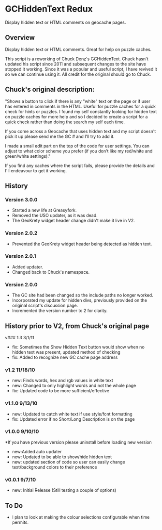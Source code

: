 # GCHiddenText Redux

Display hidden text or HTML comments on geocache pages.

## Overview

Display hidden text or HTML comments. Great for help on puzzle caches.

This script is a reworking of Chuck Denz's
GCHiddenText. Chuck hasn't updated his script since 2011 and subsequent changes to the site have stopped it working. Since it was a popular and useful script, I have revived it so we can continue using it. All credit for the original should go to Chuck.

## Chuck's original description:

"Shows a button to click if there is any "white" text on the page or if user has entered in comments in the HTML. Useful for puzzle caches for a quick check for hints or puzzles. I found my self constantly looking for hidden text on puzzle caches for more help and so I decided to create a script for a quick check rather than doing the search my self each time.

If you come across a Geocache that uses hidden text and my script doesn't pick it up please send me the GC # and I'll try to add it.

I made a small edit part on the top of the code for user settings. You can adjust to what color scheme you prefer (if you don't like my red/white and green/white settings)."

If you find any caches where the script fails, please provide the details and I'll endeavour to get it working.

## History

### Version 3.0.0

* Started a new life at Greasyfork.
* Removed the USO updater, as it was dead.
* The GeoKrety widget header change didn't make it live in V2.

### Version 2.0.2

* Prevented the GeoKrety widget header being detected as hidden text.

### Version 2.0.1

* Added updater.
* Changed back to Chuck's namespace.

### Version 2.0.0

* The GC site had been changed so the include paths no longer worked.
* Incorporated my update for hidden divs, previously provided on the original script's discussion page.
* Incremented the version number to 2 for clarity.

## History prior to V2, from Chuck's original page

v### 1.3 3/1/11

* fix: Sometimes the Show Hidden Text button would show when no hidden text was present, updated method of checking
* fix: Added to recognize new GC cache page address

### v1.2 11/18/10

* new: Finds words, hex and rgb values in white text
* new: Changed to only highlight words and not the whole page
* fix: Updated code to be more sufficient/effective

### v1.1.0 9/13/10

* new: Updated to catch white text if use style/font formatting
* fix: Updated error if no Short/Long Description is on the page

### v1.0.0 9/10/10

*If you have previous version please uninstall before loading new version

* new:Added auto updater
* new: Updated to be able to show/hide hidden text
* new: updated section of code so user can easily change text/background colors to their preference

### v0.0.1 9/7/10

* new: Initial Release (Still testing a couple of options)

## To Do

* I plan to look at making the colour selections configurable when time permits.
